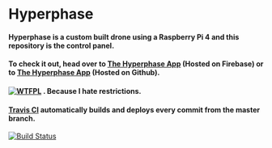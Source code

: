 # Hyperphase
#### Hyperphase is a custom built drone using a Raspberry Pi 4 and this repository is the control panel.
#### To check it out, head over to [The Hyperphase App](https://hyperphase.app "The Hyperphase App") (Hosted on Firebase) or to [The Hyperphase App](https://git.hyperphase.app "The Hyperphase App") (Hosted on Github).
#### [![WTFPL](http://www.wtfpl.net/wp-content/uploads/2012/12/wtfpl-badge-4.png)](https://github.com/siddhantvinchurkar/hyperphase/blob/master/LICENSE.md) . Because I hate restrictions.

#### [Travis CI](https://travis-ci.com/siddhantvinchurkar/hyperphase.svg?branch=master "Travis CI") automatically builds and deploys every commit from the master branch.
[![Build Status](https://travis-ci.com/siddhantvinchurkar/hyperphase.svg?branch=master "Build Status")](https://travis-ci.com/siddhantvinchurkar/hyperphase)
